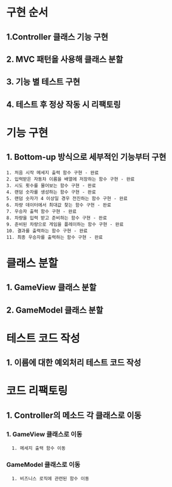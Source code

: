 # 구현 순서
## 1.Controller 클래스 기능 구현
## 2. MVC 패턴을 사용해 클래스 분할
## 3. 기능 별 테스트 구현
## 4. 테스트 후 정상 작동 시 리팩토링

# 기능 구현

## 1. Bottom-up 방식으로 세부적인 기능부터 구현
   ```
   1. 처음 시작 메세지 출력 함수 구현 - 완료
   2. 입력받은 자동차 이름을 배열에 저장하는 함수 구현 - 완료
   3. 시도 횟수를 물어보는 함수 구현 - 완료
   4. 랜덤 숫자를 생성하는 함수 구현 - 완료
   5. 랜덤 숫자가 4 이상일 경우 전진하는 함수 구현 - 완료
   6. 차량 데이터에서 최대값 찾는 함수 구현 - 완료
   7. 우승자 출력 함수 구현 - 완료
   8. 차량을 입력 받고 준비하는 함수 구현 - 완료
   9. 준비된 차량으로 게임을 플레이하는 함수 구현 - 완료
   10. 결과를 출력하는 함수 구현 - 완료
   11. 최종 우승자를 출력하는 함수 구현 - 완료
   ```


# 클래스 분할
   ## 1. GameView 클래스 분할
   ## 2. GameModel 클래스 분할

# 테스트 코드 작성
## 1. 이름에 대한 예외처리 테스트 코드 작성

# 코드 리팩토링

## 1. Controller의 메소드 각 클래스로 이동
   ### 1. GameView 클래스로 이동
      1. 메세지 출력 함수 이동
   ### GameModel 클래스로 이동
      1. 비즈니스 로직에 관련된 함수 이동